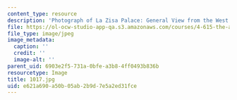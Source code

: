 ```yaml
---
content_type: resource
description: 'Photograph of La Zisa Palace: General View from the West.'
file: https://ol-ocw-studio-app-qa.s3.amazonaws.com/courses/4-615-the-architecture-of-cairo-spring-2002/e621a690a50b05ab2b9d7e5a2ed31fce_1017.jpg
file_type: image/jpeg
image_metadata:
  caption: ''
  credit: ''
  image-alt: ''
parent_uid: 6903e2f5-731a-0bfe-a3b8-4ff0493b836b
resourcetype: Image
title: 1017.jpg
uid: e621a690-a50b-05ab-2b9d-7e5a2ed31fce
---
```

